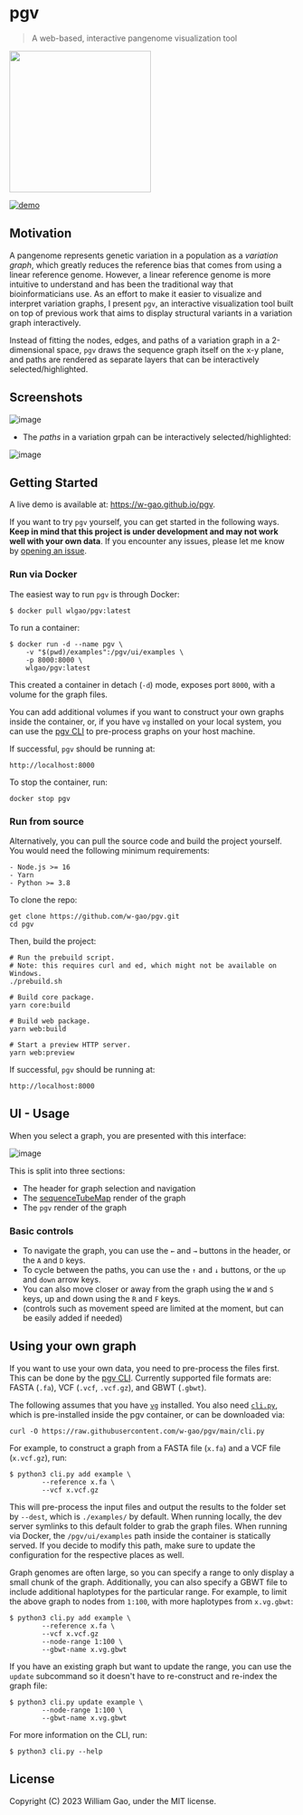 # pgv

> A web-based, interactive pangenome visualization tool

<img src="https://user-images.githubusercontent.com/20177171/223407059-c04406bd-4b6c-427f-b1c3-106aaad06257.png" width="250px" />

[![demo](https://github.com/w-gao/pgv/actions/workflows/deploy.yml/badge.svg?branch=main)](https://github.com/w-gao/pgv/actions/workflows/deploy.yml)


## Motivation

A pangenome represents genetic variation in a population as a _variation graph_, which greatly reduces the reference
bias that comes from using a linear reference genome. However, a linear reference genome is more intuitive to
understand and has been the traditional way that bioinformaticians use. As an effort to make it easier to visualize
and interpret variation graphs, I present `pgv`, an interactive visualization tool built on top of previous work
that aims to display structural variants in a variation graph interactively.

Instead of fitting the nodes, edges, and paths of a variation graph in a 2-dimensional space, `pgv` draws the sequence
graph itself on the x-y plane, and paths are rendered as separate layers that can be interactively selected/highlighted.


## Screenshots

![image](https://user-images.githubusercontent.com/20177171/223253829-4691fe27-412e-4474-927e-9e246f777885.png)


- The _paths_ in a variation grpah can be interactively selected/highlighted:

![image](https://user-images.githubusercontent.com/20177171/222947953-805d83d4-a556-41d8-963b-0124ba374898.gif)


## Getting Started

A live demo is available at: https://w-gao.github.io/pgv.

If you want to try `pgv` yourself, you can get started in the following ways. **Keep in mind that this project is under
development and may not work well with your own data**. If you encounter any issues, please let me know by
[opening an issue](https://github.com/w-gao/pgv/issues).


### Run via Docker

The easiest way to run `pgv` is through Docker:

```console
$ docker pull wlgao/pgv:latest
```

To run a container:

```console
$ docker run -d --name pgv \
    -v "$(pwd)/examples":/pgv/ui/examples \
    -p 8000:8000 \
    wlgao/pgv:latest
```

This created a container in detach (`-d`) mode, exposes port `8000`, with a volume for the graph files.

You can add additional volumes if you want to construct your own graphs inside the container, or, if you have `vg`
installed on your local system, you can use the [pgv CLI](./cli.py) to pre-process graphs on your host machine.

If successful, `pgv` should be running at:

```
http://localhost:8000
```

To stop the container, run:

```concole
docker stop pgv
```


### Run from source

Alternatively, you can pull the source code and build the project yourself. You would need the following minimum
requirements:

```
- Node.js >= 16
- Yarn
- Python >= 3.8
```

To clone the repo:

```console
get clone https://github.com/w-gao/pgv.git
cd pgv
```

Then, build the project:

```console
# Run the prebuild script.
# Note: this requires curl and ed, which might not be available on Windows.
./prebuild.sh

# Build core package.
yarn core:build

# Build web package.
yarn web:build

# Start a preview HTTP server.
yarn web:preview
```

If successful, `pgv` should be running at:

```
http://localhost:8000
```


## UI - Usage

When you select a graph, you are presented with this interface:

![image](https://user-images.githubusercontent.com/20177171/223928293-6c678556-dbea-4936-933b-caa04e78333d.png)


This is split into three sections:

- The header for graph selection and navigation
- The [sequenceTubeMap](https://github.com/vgteam/sequenceTubeMap) render of the graph
- The `pgv` render of the graph


### Basic controls

- To navigate the graph, you can use the `←` and `→` buttons in the header, or the `A` and `D` keys.
- To cycle between the paths, you can use the `↑` and `↓` buttons, or the `up` and `down` arrow keys.
- You can also move closer or away from the graph using the `W` and `S` keys, up and down using the `R` and `F` keys.
- (controls such as movement speed are limited at the moment, but can be easily added if needed)


## Using your own graph

If you want to use your own data, you need to pre-process the files first. This can be done by the [pgv CLI](./cli.py).
Currently supported file formats are: FASTA (`.fa`), VCF (`.vcf`, `.vcf.gz`), and GBWT (`.gbwt`).

The following assumes that you have [`vg`](https://github.com/vgteam/vg/) installed. You also need [`cli.py`](./cli.py),
which is pre-installed inside the pgv container, or can be downloaded via:

```console
curl -O https://raw.githubusercontent.com/w-gao/pgv/main/cli.py
```


For example, to construct a graph from a FASTA file (`x.fa`) and a VCF file (`x.vcf.gz`), run:

```console
$ python3 cli.py add example \
        --reference x.fa \
        --vcf x.vcf.gz
```

This will pre-process the input files and output the results to the folder set by `--dest`, which is `./examples/` by
default. When running locally, the dev server symlinks to this default folder to grab the graph files. When running via
Docker, the `/pgv/ui/examples` path inside the container is statically served. If you decide to modify this path, make
sure to update the configuration for the respective places as well.

Graph genomes are often large, so you can specify a range to only display a small chunk of the graph. Additionally, you
can also specify a GBWT file to include additional haplotypes for the particular range. For example, to limit the above
graph to nodes from `1:100`, with more haplotypes from `x.vg.gbwt`:

```
$ python3 cli.py add example \
        --reference x.fa \
        --vcf x.vcf.gz
        --node-range 1:100 \
        --gbwt-name x.vg.gbwt
```

If you have an existing graph but want to update the range, you can use the `update` subcommand so it doesn't have to
re-construct and re-index the graph file:

```
$ python3 cli.py update example \
        --node-range 1:100 \
        --gbwt-name x.vg.gbwt
```

For more information on the CLI, run:

```
$ python3 cli.py --help
```


## License

Copyright (C) 2023 William Gao, under the MIT license.
